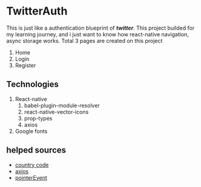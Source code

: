 # TwitterAuth 
This is just like a authentication blueprint of ***twitter***. This project builded for my learning journey, and i just want to know how react-native navigation, async storage works. Total 3 pages are created on this project
1. Home
2. Login
3. Register

## Technologies
1. React-native
   1. babel-plugin-module-resolver 
   2. react-native-vector-icons
   3. prop-types
   4. axios
2. Google fonts

## helped sources
- [country code](https://www.naroju.com/create-your-own-phone-number-input-in-react-native/)
- [axios](https://blog.logrocket.com/using-axios-react-native-manage-api-requests/)
- [pointerEvent](https://blog.logrocket.com/using-pointerevents-react-native/)